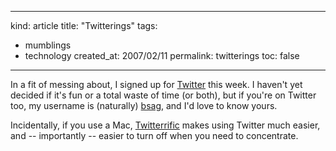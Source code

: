 -----
kind: article
title: "Twitterings"
tags:
- mumblings
- technology
created_at: 2007/02/11
permalink: twitterings
toc: false
-----

<p>In a fit of messing about, I signed up for <a href="http://twitter.com/">Twitter</a> this week. I haven't yet decided if it's fun or a total waste of time (or both), but if you're on Twitter too, my username is (naturally) <a href="http://twitter.com/bsag">bsag</a>, and I'd love to know yours.</p>

<p>Incidentally, if you use a Mac, <a href="http://iconfactory.com/software/twitterrific">Twitterrific</a> makes using Twitter much easier, and -- importantly -- easier to turn off when you need to concentrate.</p>



